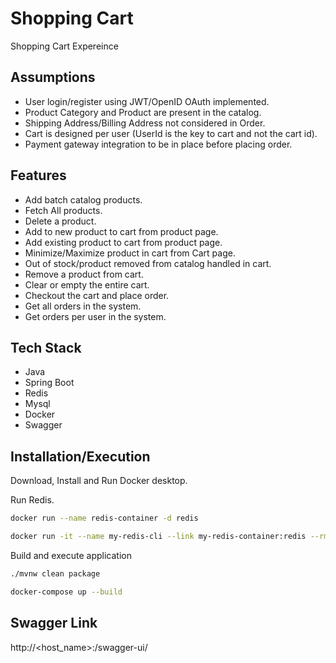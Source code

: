 # Shopping Cart

Shopping Cart Expereince

## Assumptions

- User login/register using JWT/OpenID OAuth implemented.
- Product Category and Product are present in the catalog.
- Shipping Address/Billing Address not considered in Order.
- Cart is designed per user (UserId is the key to cart and not the cart id).
- Payment gateway integration to be in place before placing order.


## Features

- Add batch catalog products.
- Fetch All products.
- Delete a product.
- Add to new product to cart from product page.
- Add existing product to cart from product page.
- Minimize/Maximize product in cart from Cart page.
- Out of stock/product removed from catalog handled in cart.
- Remove a product from cart.
- Clear or empty the entire cart.
- Checkout the cart and place order.
- Get all orders in the system.
- Get orders per user in the system.


## Tech Stack
- Java
- Spring Boot
- Redis
- Mysql
- Docker
- Swagger


## Installation/Execution
Download, Install and Run Docker desktop.

Run Redis.

```sh
docker run --name redis-container -d redis

docker run -it --name my-redis-cli --link my-redis-container:redis --rm redis redis-cli -h redis -p 6379
```

Build and execute application

```sh
./mvnw clean package   

docker-compose up --build
```


## Swagger Link
http://<host_name>:<port>/swagger-ui/
